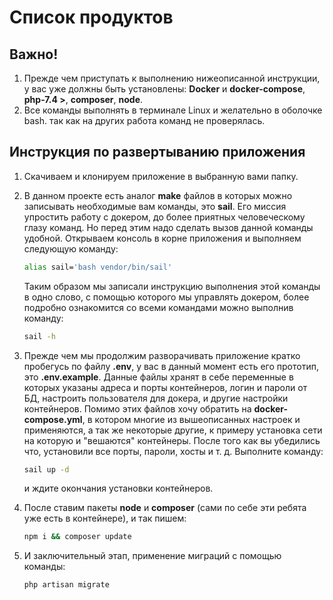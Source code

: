 # Список продуктов
## Важно!
1. Прежде чем приступать к выполнению нижеописанной инструкции, у вас уже должны быть установлены:
   __Docker__ и __docker-compose__, __php-7.4 >__, __composer__, __node__.
2. Все команды выполнять в терминале Linux и желательно в оболочке bash. так как на других работа команд не
   проверялась.

## Инструкция по развертыванию приложения

1. Скачиваем и клонируем приложение в выбранную вами папку.
2. В данном проекте есть аналог __make__ файлов в которых можно записывать необходимые вам команды, это __sail__.
   Его миссия упростить работу с докером, до более приятных человеческому глазу команд. Но перед этим надо сделать
   вызов данной команды удобной. Открываем консоль в корне приложения и выполняем следующую команду:
   ```bash
   alias sail='bash vendor/bin/sail'
   ```
   Таким образом мы записали инструкцию выполнения этой команды в одно слово, с помощью которого мы управлять
   докером, более подробно ознакомится со всеми командами можно выполнив команду:
   ```bash
   sail -h
   ```

3. Прежде чем мы продолжим разворачивать приложение кратко пробегусь по файлу __.env__, у вас в данный момент есть
   его прототип, это __.env.example__. Данные файлы хранят в себе переменные в которых указаны адреса и порты контейнеров,
   логин и пароли от БД, настроить пользователя для докера, и другие настройки контейнеров. Помимо этих файлов хочу
   обратить на __docker-compose.yml__, в котором многие из вышеописанных настроек и применяются, а так же некоторые другие,
   к примеру установка сети на которую и "вешаются" контейнеры. После того как вы убедились что, установили все порты, пароли, хосты
   и т. д. Выполните команду:
   ```bash
   sail up -d
   ```
   и ждите окончания установки контейнеров.

4. После ставим пакеты <b>node</b> и <b>composer</b> (сами по себе эти ребята уже есть в контейнере), и так пишем:
   ```bash
   npm i && composer update
   ```

5. И заключительный этап, применение миграций с помощью команды:
    ```bash
    php artisan migrate 
    ```

